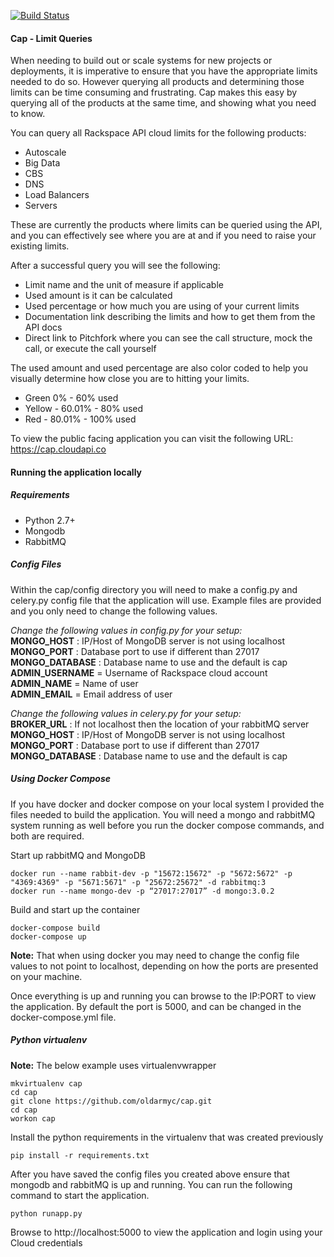 [![Build Status](https://travis-ci.org/oldarmyc/cap.svg?branch=master)](https://travis-ci.org/oldarmyc/cap.svg?branch=master)

#### Cap - Limit Queries

When needing to build out or scale systems for new projects or deployments, it is imperative to ensure that you have the appropriate limits needed to do so. However querying all products and determining those limits can be time consuming and frustrating. Cap makes this easy by querying all of the products at the same time, and showing what you need to know.

You can query all Rackspace API cloud limits for the following products:

- Autoscale
- Big Data
- CBS
- DNS
- Load Balancers
- Servers

These are currently the products where limits can be queried using the API, and you can effectively see where you are at and if you need to raise your existing limits.

After a successful query you will see the following:
- Limit name and the unit of measure if applicable
- Used amount is it can be calculated
- Used percentage or how much you are using of your current limits
- Documentation link describing the limits and how to get them from the API docs
- Direct link to Pitchfork where you can see the call structure, mock the call, or execute the call yourself

The used amount and used percentage are also color coded to help you visually determine how close you are to hitting your limits.
- Green 0% - 60% used
- Yellow - 60.01% - 80% used
- Red - 80.01% - 100% used

To view the public facing application you can visit the following URL: https://cap.cloudapi.co

#### Running the application locally

##### Requirements
- Python 2.7+
- Mongodb
- RabbitMQ

##### Config Files
Within the cap/config directory you will need to make a config.py and celery.py config file that the application will use. Example files are provided and you only need to change the following values.

*Change the following values in config.py for your setup:*  
**MONGO_HOST** : IP/Host of MongoDB server is not using localhost  
**MONGO_PORT** : Database port to use if different than 27017  
**MONGO_DATABASE** : Database name to use and the default is cap  
**ADMIN_USERNAME** = Username of Rackspace cloud account  
**ADMIN_NAME** = Name of user  
**ADMIN_EMAIL** = Email address of user  

*Change the following values in celery.py for your setup:*  
**BROKER_URL** : If not localhost then the location of your rabbitMQ server  
**MONGO_HOST** : IP/Host of MongoDB server is not using localhost  
**MONGO_PORT** : Database port to use if different than 27017  
**MONGO_DATABASE** : Database name to use and the default is cap  

##### Using Docker Compose

If you have docker and docker compose on your local system I provided the files needed to build the application. You will need a mongo and rabbitMQ system running as well before you run the docker compose commands, and both are required.

Start up rabbitMQ and MongoDB
```
docker run --name rabbit-dev -p "15672:15672" -p "5672:5672" -p "4369:4369" -p "5671:5671" -p "25672:25672" -d rabbitmq:3
docker run --name mongo-dev -p “27017:27017” -d mongo:3.0.2
```

Build and start up the container
```
docker-compose build
docker-compose up
```

**Note:** That when using docker you may need to change the config file values to not point to localhost, depending on how the ports are presented on your machine.

Once everything is up and running you can browse to the IP:PORT to view the application. By default the port is 5000, and can be changed in the docker-compose.yml file.

##### Python virtualenv
**Note:** The below example uses virtualenvwrapper

````
mkvirtualenv cap
cd cap
git clone https://github.com/oldarmyc/cap.git
cd cap
workon cap
````

Install the python requirements in the virtualenv that was created previously
```
pip install -r requirements.txt
```

After you have saved the config files you created above ensure that mongodb and rabbitMQ is up and running. You can run the following command to start the application.
````
python runapp.py
````

Browse to http://localhost:5000 to view the application and login using your Cloud credentials
